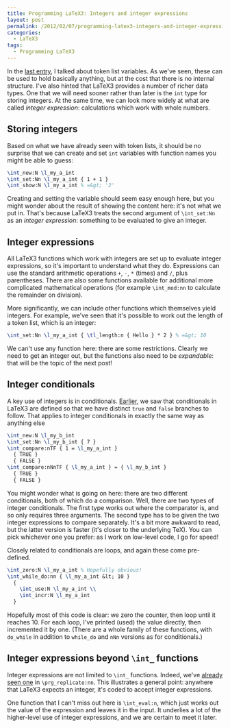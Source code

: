 ```yaml
---
title: Programming LaTeX3: Integers and integer expressions
layout: post
permalink: /2012/02/07/programming-latex3-integers-and-integer-expressions/
categories:
  - LaTeX3
tags:
  - Programming LaTeX3
---
```

In the [last entry](/2012/01/22/programming-latex3-more-on-token-list-variables/), I talked about token list variables. As we've seen, these can be used to hold basically anything, but at the cost that there is no internal structure. I've also hinted that LaTeX3 provides a number of richer data types. One that we will need sooner rather than later is the `int` type for storing integers. At the same time, we can look more widely at what are called _integer expression_: calculations which work with whole numbers.

## Storing integers

Based on what we have already seen with token lists, it should be no surprise that we can create and set `int` variables with function names you might be able to guess:

```latex
\int_new:N \l_my_a_int
\int_set:Nn \l_my_a_int { 1 + 1 }
\int_show:N \l_my_a_int % =&gt; '2'
```

Creating and setting the variable should seem easy enough here, but you might wonder about the result of showing the content here: it's not what we put in. That's because LaTeX3 treats the second argument of `\int_set:Nn` as an _integer expression_: something to be evaluated to give an integer.

## Integer expressions

All LaTeX3 functions which work with integers are set up to evaluate integer expressions, so it's important to understand what they do. Expressions can use the standard arithmetic operations `+`, `-`, `*` (times) and `/`, plus parentheses. There are also some functions available for additional more complicated mathematical operations (for example `\int_mod:nn` to calculate the remainder on division).

More significantly, we can include other functions which themselves yield integers. For example, we've seen that it's possible to work out the length of a token list, which is an integer:

```latex
\int_set:Nn \l_my_a_int { \tl_length:n { Hello } * 2 } % =&gt; 10
```

We can't use any function here: there are some restrictions. Clearly we need to get an integer out, but the functions also need to be _expandable_: that will be the topic of the next post!

## Integer conditionals

A key use of integers is in conditionals. [Earlier](/2011/12/21/programming-latex3-category-codes-tokens-and-token-lists/), we saw that conditionals in LaTeX3 are defined so that we have distinct `true` and `false` branches to follow. That applies to integer conditionals in exactly the same way as anything else

```latex
\int_new:N \l_my_b_int
\int_set:Nn \l_my_b_int { 7 }
\int_compare:nTF { 1 = \l_my_a_int }
  { TRUE }
  { FALSE }
\int_compare:nNnTF { \l_my_a_int } = { \l_my_b_int }
  { TRUE }
  { FALSE }
```

You might wonder what is going on here: there are two different conditionals, both of which do a comparison. Well, there are two types of integer conditionals. The first type works out where the comparator is, and so only requires three arguments. The second type has to be given the two integer expressions to compare separately. It's a bit more awkward to read, but the latter version is faster (it's closer to the underlying TeX). You can pick whichever one you prefer: as I work on low-level code, I go for speed!

Closely related to conditionals are loops, and again these come pre-defined.

```latex
\int_zero:N \l_my_a_int % Hopefully obvious!
\int_while_do:nn { \l_my_a_int &lt; 10 }
  {
    \int_use:N \l_my_a_int \\
    \int_incr:N \l_my_a_int
  }
```

Hopefully most of this code is clear: we zero the counter, then loop until it reaches 10. For each loop, I've printed (used) the value directly, then incremented it by one. (There are a whole family of these functions, with `do_while` in addition to `while_do` and `nNn` versions as for conditionals.)

## Integer expressions beyond `\int_` functions

Integer expressions are not limited to `\int_` functions. Indeed, we've [already seen one](/2011/12/14/programming-latex3-creating-functions/) in `\prg_replicate:nn`. This illustrates a general point: anywhere that LaTeX3 expects an integer, it's coded to accept integer expressions.

One function that I can't miss out here is `\int_eval:n`, which just works out the value of the expression and leaves it in the input. It underlies a lot of the higher-level use of integer expressions, and we are certain to meet it later.
